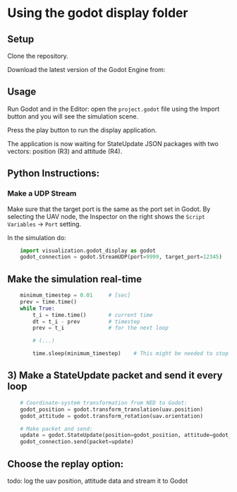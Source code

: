 # Using the godot display folder

## Setup

Clone the repository.

Download the latest version of the Godot Engine from:

## Usage

Run Godot and in the Editor: open the `project.godot` file using the Import button and you will see the simulation scene.

Press the play button to run the display application.

The application is now waiting for StateUpdate JSON packages with two vectors: position (R3) and attitude (R4).


## Python Instructions:

### Make a UDP Stream

Make sure that the target port is the same as the port set in Godot. By selecting the UAV node, the Inspector on the right shows the `Script Variables` -> `Port` setting. 

In the simulation do:
```python
    import visualization.godot_display as godot
    godot_connection = godot.StreamUDP(port=9999, target_port=12345)
```

## Make the simulation real-time

```python
    minimum_timestep = 0.01     # [sec]
    prev = time.time()
    while True:
        t_i = time.time()       # current time
        dt = t_i - prev         # timestep
        prev = t_i              # for the next loop

        # (...)

        time.sleep(minimum_timestep)    # This might be needed to stop shorting the circuit.
```


## 3) Make a StateUpdate packet and send it every loop

```python
    # Coordinate-system transformation from NED to Godot:
    godot_position = godot.transform_translation(uav.position)
    godot_attitude = godot.transform_rotation(uav.orientation)

    # Make packet and send:
    update = godot.StateUpdate(position=godot_position, attitude=godot_attitude)
    godot_connection.send(packet=update)

```


## Choose the replay option:

todo: log the uav position, attitude data and stream it to Godot
